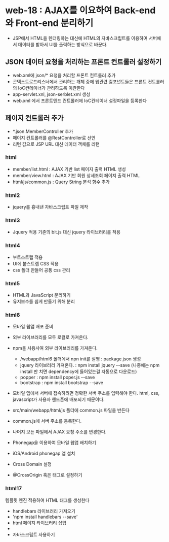 # web-18 : AJAX를 이요하여 Back-end 와 Front-end 분리하기
- JSP에서 HTML을 렌더링하는 대신에 HTML의 자바스크립트를 이용하여 서버에서 데이터를 받아서 UI를 출력하는 방식으로 바꾼다.

## JSON 데이터 요청을 처리하는 프론트 컨트롤러 설정하기
- web.xml에 json/* 요청을 처리할 프론트 컨트롤러 추가
- 콘텍스트로드리스너에서 관리하는 개체 중에 웹관련 컴포넌트들은 프론트 컨트롤러의 IoC컨테이너가 관리하도록 이관한다
- app-servlet.xnl, json-serblet.xml 생성
- web.xml 에서 프론트엔드 컨트롤러에 IoC컨테이너 설정파일을 등록한다

## 페이지 컨트롤러 추가
- *.json.MemberController 추가
- 페이지 컨트롤러를 @RestController로 선언
- 리턴 값으로 JSP URL 대신 데이터 객체를 리턴 

### html
- member/list.html : AJAX 기반 list 페이지 출력 HTML 생성
- member/view.html : AJAX 기반 회원 상세조회 페이지 출력 HTML
- html/js/common.js : Query String 분석 함수 추가

### html2
- jquery를 흉내낸 자바스크립트 파일 제작

### html3
- Jquery 적용 기존의 bit.js 대신 jquery 라이브러리를 적용

### html4
- 부트스트랩 적용
- UI에 붙스트렙 CSS 적용
- css 폴더 만들어 공통 css 관리

### html5
- HTML과 JavaScript 분리하기
- 유지보수를 쉽게 만들기 위해 분리

### html6
- 모바일 웹앱 배포 준비
- 외부 라이브러리를 모두 로컬로 가져온다.
- npm을 사용사여 외부 라이브러리를 가져온다.
    - /webapp/html6 폴더에서 npn init를 실행 : package.json 생성
    - jquery 라이브러리 가져온다. : npm install jquery --save (나중에는 npm install 만 치면 dependency에 들어있는걸 자동으로 다운로드)
    - popper : npm install poper.js --save
    - bootstrap : npm install bootstrap --save

- 모바일 앱에서 서버에 접속하려면 정확한 서버 주소를 입력해야 한다. html, css, javascript가 사용자 핸드폰에 배포되기 때문이다.
- src/main/webapp/html/js 폴더에 common.js 파일을 반든다
- common.js에 서버 주소를 등록한다.
- 나머지 모든 파일에서 AJAX 요청 주소를 변경한다.

- Phonegap을 이용하여 모바일 웹앱 배치하기
- iOS/Android phonegap 앱 설치


- Cross Domain 설정
- @CrossOrigin 혹은 <mvc-cors> 태그로 설정하기

### html17
템플릿 엔진 적용하여 HTML 태그를 생성한다
- handlebars 라이브러리 가져오기
- 'npm install handlebars --save'
- html 페이지 라이브러리 삽입
- <script src='...'></script>
- 자바스크립트 사용하기 
